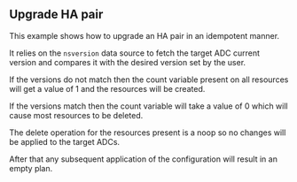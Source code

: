 ## Upgrade HA pair

This example shows how to upgrade an HA pair in an idempotent manner.

It relies on the `nsversion` data source to fetch the target ADC current version
and compares it with the desired version set by the user.

If the versions do not match then the count variable present on all resources
will get a value of 1 and the resources will be created.

If the versions match then the count variable will take a value of 0 which
will cause most resources to be deleted.

The delete operation for the resources present is a noop so no
changes will be applied to the target ADCs.

After that any subsequent application of the configuration will result in
an empty plan.
